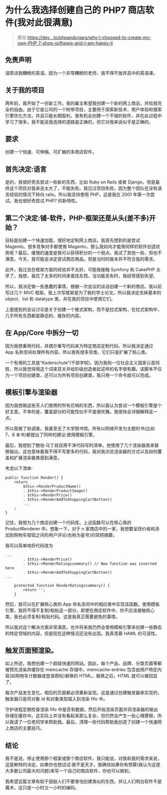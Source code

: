 # 为什么我选择创建自己的 PHP7 商店软件(我对此很满意)

> 原文:[https://dev . to/phpandcigars/why-I-choosed-to-create-my-own-PHP 7-shop-software-and-I-am-happy-it](https://dev.to/phpandcigars/why-i-choosed-to-create-my-own-php7-shop-software-and-i-am-happy-with-it)

## [](#disclaimer)免责声明

请原谅我糟糕的英语。因为一个非常糟糕的老师，我不得不放弃高中的英语课。

## [](#about-my-project)关于我的项目

两年前，我开始了一份新工作。我的雇主希望我创建一个新的网上商店，并给我完全的自由。由于它是公司的一个附带项目，主要用于探索新技术、用户体验和搜索引擎优化方法，并且只能长期盈利，我有机会创建一个不错的软件，并在此过程中学习了很多。我不能说我选择的道路是正确的，但它对我来说似乎是正确的。

## [](#requirements)要求

创建一个快速、可伸缩、可扩展的多商店软件。

## [](#first-decision-language)首先决定:语言

是的，我很好奇去尝试一些新的东西，比如 Ruby on Rails 或者 Django，但是最终这个项目对我来说太大了，不能失败。我见过项目失败，因为整个团队在没有语言经验的情况下转向 rails。所以我坚持使用 PHP，这是我在 2001 年第一次尝试。我也很好奇尝试 PHP7 的新特性。

## [](#second-decision-shopsoftware-phpframework-or-start-almost-from-scratch)第二个决定:铺-软件，PHP-框架还是从头(差不多)开始？

目标是创建一个快速加载，很好地定制网上商店。我首先想到的是尝试 Magento。很多竞争对手都使用 Magento，那么我如何才能用同样的软件创造优势呢？最后，缓慢的速度是我可以获得积分的一个弱点。我试了其他一些，但也不满意。今天，我可能会决定尝试商店用品。但是当时的版本并不符合我的需求。

此外，我过去在框架方面的经验并不太好。可能我接触 Symfony 和 CakePHP 太早了。我想，我花了太多的时间来查找东西，当功能丢失时，我经常感到失望。

所以，我决定做一些愚蠢的事情，根据一次会议的谈话创建一个新的商店。我以前写过几个 MVC 框架。我上次写框架是为了我的学士论文。所以我决定去掉基本的 object、list 和 datatype 类，并在我的项目中使用它们。

上面提到的会议讨论是关于创建一个推式架构，而不是拉式架构，在拉式架构中，几乎所有东西都是静态的、缓存的内容。

## [](#splitting-everything-up-in-appcore)在 App/Core 中拆分一切

因为我想重用代码，并偶尔重写代码来为特定商店定制代码，所以我决定通过 App 名称空间处理所有内容。所以我有很多空类，它们只是扩展了核心类。

一个有用的工具是“Kaderschule”(干部学校)。因为我和一位社会主义国家元首同姓，所以我觉得用这个词来双关并给阶级创造者起这样的名字很有趣。该脚本不仅为一个项目创建类，还可以为所有项目创建类，我只用一个命令就可以完成。

## [](#templateengine-vs-renderer)模板引擎与渲染器

因为我想做这些天人们使用的所有花哨的东西，所以我认为尝试一个模板引擎是个好主意。不幸的是，覆盖部分的可能性似乎不是很优雅。我很快会详细解释这一点。

所以我做了些调查。我甚至去了大学图书馆。所有以网络开发为主题的书(比如 7、8 本书)都提出了同样的建议:使用模板引擎。

最后，我想到了鲍伯·马丁叔叔用干净代码写的清单。他使用了几个渲染器类来替换输出。这也意味着我不得不写更多的代码，我对我浏览渲染器的方式以及如何覆盖和扩展渲染器类感到满意。

考虑以下清单:

```
public function Render() {
    return
        $this->RenderProductName()
        . $this->RenderProductImage()
        . $this->RenderPrice()
        . $this->RenderAddToShoppingCartButton()
        ...
    ;
} 
```

记住，我想为几个商店创建一个代码库。上述函数可以在核心类的 ProductRenderer 中。想象一下，对于 n 家商店中的一家，我想要呈现价格和添加到购物车按钮之间的用户评论(也称为星号)的简短摘要。

我可以简单地将代码改为

```
...
        . $this->RenderPrice()
        . $this->RenderRatingssummary() // New function was inserted here
        . $this->RenderAddToShoppingCartButton()
...

    protected function RenderRatingssummary() {
        return '';
    } 
```

然后，我可以在扩展核心类的 App 命名空间中的相应类中实现该函数。使用模板引擎，我将不得不复制/粘贴这一部分。即使在商店软件中，你不应该接触核心类，我也必须复制/粘贴代码。这是我真正需要避免的事情。

所以我对这个解决方案非常满意。也许将来我仍然会使用模板引擎来创建一些静态的特定领域的内容，但是现在这种情况还没有出现。我真羡慕 HAML 的可读性。

## [](#trigger-pages-to-be-prerendered)触发页面预渲染。

如上所述，我想创建一个超级快速的网站。因此，每个产品、品牌、分类页面等都被预先渲染并缓存在 memcache 存储中。memcache-entries 包含由用户特定内容(如购物车计数器或登录图标)替换的 HTML。替换之后，HTML 就可以被回显了。

每次产品发生变化，相应的页面都必须重新呈现。这是通过创建触发器来实现的，触发器只是将对象 id 和对象类型插入到渲染 fifo 中。

守护进程定期检查渲染 fifo 中是否有数据，然后开始渲染页面并将渲染器的输出存储在缓存中。这实际上并没有看起来那么复杂，但仍然会产生一些心理摩擦，所以我请了一位老同学来帮助我。最后，清理一些代码帮助我创造了创建一个快速网上商店的主要技巧。

## [](#conclusion)结论

我不是说，停止使用那个框架或那个商店软件。我只能说，对我和我的需求来说，这是赖特的决定。如果你也想试试:我不是天才。我确信如果你有预算(我认为这是大多数公司最大的问题)来写一个自己的商店软件，你也可以做到。

我希望这篇文章有助于鼓励人们不要害怕创建类似的东西，并让人们明白软件不是魔术。这只是一小时又一小时的编码。